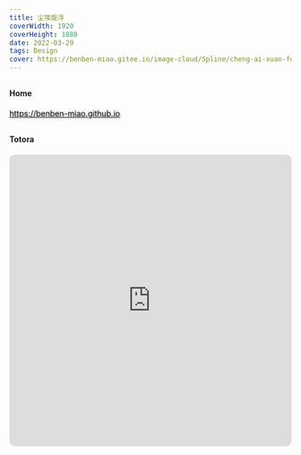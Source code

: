 ```yaml
---
title: 尘埃旋浮
coverWidth: 1920
coverHeight: 1080
date: 2022-03-29
tags: Design
cover: https://benben-miao.gitee.io/image-cloud/Spline/cheng-ai-xuan-fu.png
---
```


<!-- <div style="background-color: #eeeeee; width: 120px; padding:5px 20px; border-radius: 3px;">Read More</div> -->
<!-- more -->

## 
#### Home
<div class="card">
  <a href="https://benben-miao.github.io" style="text-shadow: 1px 1px 3px #888;">https://benben-miao.github.io</a>
  <p style="text-shadow: 1px 1px 3px #888; color: #ff0088;"></p>
</div>

## 
#### Totora
<div class="frame">
  <iframe frameborder="0" allowfullscreen mozallowfullscreen="true" webkitallowfullscreen="true" allow="fullscreen; autoplay; vr" 
  style="width: 100%; height: 520px; border-radius: 10px;" 
  src="https://fkwcd.cn/v/daqp6Z37/">
  </iframe>
</div>